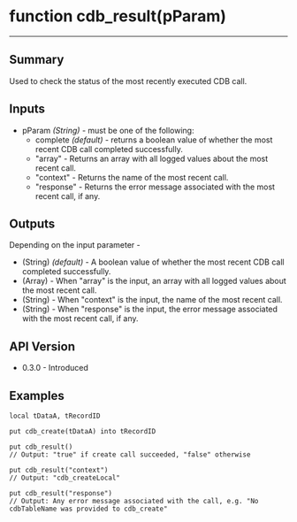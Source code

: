 # function cdb_result(pParam)
---
## Summary
Used to check the status of the most recently executed CDB call.

## Inputs
* pParam *(String)* - must be one of the following:
	* complete *(default)* - returns a boolean value of whether the most recent CDB call completed successfully.
	* "array" - Returns an array with all logged values about the most recent call.
	* "context" - Returns the name of the most recent call.
	* "response" - Returns the error message associated with the most recent call, if any.

	
## Outputs
Depending on the input parameter -

* (String) *(default)* - A boolean value of whether the most recent CDB call completed successfully.
* (Array) - When "array" is the input, an array with all logged values about the most recent call.
* (String) - When "context" is the input, the name of the most recent call.
* (String) - When "response" is the input, the error message associated with the most recent call, if any.

## API Version
* 0.3.0 - Introduced

## Examples
```
local tDataA, tRecordID

put cdb_create(tDataA) into tRecordID

put cdb_result()
// Output: "true" if create call succeeded, "false" otherwise

put cdb_result("context")
// Output: "cdb_createLocal"

put cdb_result("response")
// Output: Any error message associated with the call, e.g. "No cdbTableName was provided to cdb_create"
```

